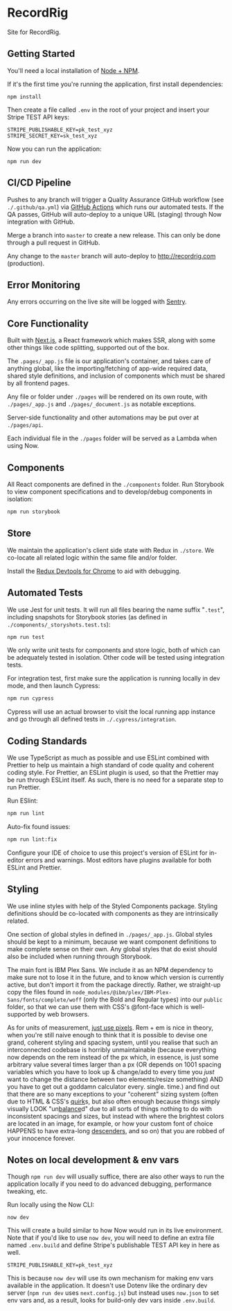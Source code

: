 # RecordRig

Site for RecordRig.

## Getting Started

You'll need a local installation of [Node + NPM](https://nodejs.org/en/).

If it's the first time you're running the application, first install dependencies:

```
npm install
```

Then create a file called `.env` in the root of your project and insert your Stripe TEST API keys:

```
STRIPE_PUBLISHABLE_KEY=pk_test_xyz
STRIPE_SECRET_KEY=sk_test_xyz
```

Now you can run the application:

```
npm run dev
```

## CI/CD Pipeline

Pushes to any branch will trigger a Quality Assurance GitHub workflow (see `./.github/qa.yml`) via [GitHub Actions](https://github.com/DaniellaCocco/recordrig/actions) which runs our automated tests. If the QA passes, GitHub will auto-deploy to a unique URL (staging) through Now integration with GitHub.

Merge a branch into `master` to create a new release. This can only be done through a pull request in GitHub.

Any change to the `master` branch will auto-deploy to http://recordrig.com (production).

## Error Monitoring

Any errors occurring on the live site will be logged with [Sentry](https://sentry.io/).

## Core Functionality

Built with [Next.js](https://github.com/zeit/next.js/), a React framework which makes SSR, along with some other things like code splitting, supported out of the box.

The `.pages/_app.js` file is our application's container, and takes care of anything global, like the importing/fetching of app-wide required data, shared style definitions, and inclusion of components which must be shared by all frontend pages.

Any file or folder under `./pages` will be rendered on its own route, with `./pages/_app.js` and `./pages/_document.js` as notable exceptions.

Server-side functionality and other automations may be put over at `./pages/api`.

Each individual file in the `./pages` folder will be served as a Lambda when using Now.

## Components

All React components are defined in the `./components` folder. Run Storybook to view component specifications and to develop/debug components in isolation:

```bash
npm run storybook
```

## Store

We maintain the application's client side state with Redux in `./store`. We co-locate all related logic within the same file and/or folder.

Install the [Redux Devtools for Chrome](https://chrome.google.com/webstore/detail/redux-devtools/lmhkpmbekcpmknklioeibfkpmmfibljd?hl=en) to aid with debugging.

## Automated Tests

We use Jest for unit tests. It will run all files bearing the name suffix "`.test`", including snapshots for Storybook stories (as defined in `./components/_storyshots.test.ts`):

```bash
npm run test
```

We only write unit tests for components and store logic, both of which can be adequately tested in isolation. Other code will be tested using integration tests.

For integration test, first make sure the application is running locally in dev mode, and then launch Cypress:

```bash
npm run cypress
```

Cypress will use an actual browser to visit the local running app instance and go through all defined tests in `./.cypress/integration`.

## Coding Standards

We use TypeScript as much as possible and use ESLint combined with Prettier to help us maintain a high standard of code quality and coherent coding style. For Prettier, an ESLint plugin is used, so that the Prettier may be run through ESLint itself. As such, there is no need for a separate step to run Prettier.

Run ESlint:

```bash
npm run lint
```

Auto-fix found issues:

```bash
npm run lint:fix
```

Configure your IDE of choice to use this project's version of ESLint for in-editor errors and warnings. Most editors have plugins available for both ESLint and Prettier.

## Styling

We use inline styles with help of the Styled Components package. Styling definitions should be co-located with components as they are intrinsically related.

One section of global styles in defined in `./pages/_app.js`. Global styles should be kept to a minimum, because we want component definitions to make complete sense on their own. Any global styles that do exist should also be included when running through Storybook. 

The main font is IBM Plex Sans. We include it as an NPM dependency to make sure not to lose it in the future, and to know which version is currently active, but don't import it from the package directly. Rather, we straight-up copy the files found in `node_modules/@ibm/plex/IBM-Plex-Sans/fonts/complete/woff` (only the Bold and Regular types) into our `public` folder, so that we can use them with CSS's @font-face which is well-supported by web browsers.

As for units of measurement, [just use pixels](https://benfrain.com/just-use-pixels/). Rem + em is nice in theory, when you're still naive enough to think that it is possible to devise one grand, coherent styling and spacing system, until you realise that such an interconnected codebase is horribly unmaintainable (because everything now depends on the rem instead of the px which, in essence, is just some arbitrary value several times larger than a px (OR depends on 1001 spacing variables which you have to look up & change/add to every time you _just_ want to change the distance between two elements/resize something) AND you have to get out a goddamn calculator every. single. time.) and find out that there are so many exceptions to your "coherent" sizing system (often due to HTML & CSS's [quirk](https://mor10.com/removing-white-space-image-elements-inline-elements-descenders/)s, but also often enough because things simply visually LOOK "un[balance](https://visualhierarchy.co/blog/balance-in-web-design-and-why-it-is-important/)d" due to all sorts of things nothing to do with inconsistent spacings and sizes, but instead with where the brightest colors are located in an image, for example, or how your custom font of choice HAPPENS to have extra-long [descenders](https://iamvdo.me/en/blog/css-font-metrics-line-height-and-vertical-align), and so on) that you are robbed of your innocence forever.

## Notes on local development & env vars

Though `npm run dev` will usually suffice, there are also other ways to run the application locally if you need to do advanced debugging, performance tweaking, etc.

Run locally using the Now CLI:

```
now dev
```

This will create a build similar to how Now would run in its live environment. Note that if you'd like to use `now dev`, you will need to define an extra file named `.env.build` and define Stripe's publishable TEST API key in here as well.

```
STRIPE_PUBLISHABLE_KEY=pk_test_xyz
```

This is because `now dev` will use its own mechanism for making env vars available in the application. It doesn't use Dotenv like the ordinary dev server (`npm run dev` uses `next.config.js`) but instead uses `now.json` to set env vars and, as a result, looks for build-only dev vars inside `.env.build`.
